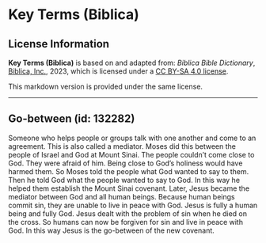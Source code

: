 # Key Terms (Biblica)

## License Information

**Key Terms (Biblica)** is based on and adapted from: _Biblica Bible Dictionary_, [Biblica, Inc.](https://www.biblica.com/), 2023, which is licensed under a [CC BY-SA 4.0 license](https://creativecommons.org/licenses/by-sa/4.0/legalcode.en).

This markdown version is provided under the same license.



--------------------------------

## Go-between (id: 132282)

Someone who helps people or groups talk with one another and come to an agreement. This is also called a mediator. Moses did this between the people of Israel and God at Mount Sinai. The people couldn’t come close to God. They were afraid of him. Being close to God’s holiness would have harmed them. So Moses told the people what God wanted to say to them. Then he told God what the people wanted to say to God. In this way he helped them establish the Mount Sinai covenant. Later, Jesus became the mediator between God and all human beings. Because human beings commit sin, they are unable to live in peace with God. Jesus is fully a human being and fully God. Jesus dealt with the problem of sin when he died on the cross. So humans can now be forgiven for sin and live in peace with God. In this way Jesus is the go\-between of the new covenant.


